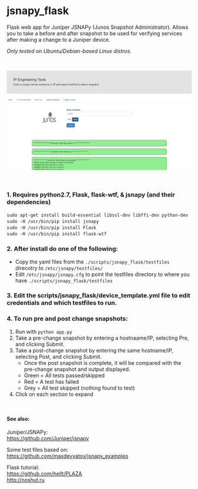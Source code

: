 # jsnapy_flask
Flask web app for Juniper JSNAPy (Junos Snapshot Administrator).  Allows you to take a before and after snapshot to be used for verifying services after making a change to a Juniper device.<br>

*Only tested on Ubuntu/Debian-based Linux distros.*

<br>

 ![screenshot3](static/images/jsnapy_flask_pic.png "Screenshot")
 
<br>


### 1. Requires python2.7, Flask, flask-wtf, & jsnapy (and their dependencies)
`sudo apt-get install build-essential libssl-dev libffi-dev python-dev` <br>
`sudo -H /usr/bin/pip install jsnapy` <br>
`sudo -H /usr/bin/pip install Flask` <br>
`sudo -H /usr/bin/pip install flask-wtf` <br>

### 2. After install do one of the following:
   * Copy the yaml files from the `./scripts/jsnapy_flask/testfiles` direcotry to `/etc/jsnapy/testfiles/`
   * Edit `/etc/jsnapy/jsnapy.cfg` to point the testfiles directory to where you have `./scripts/jsnapy_flask/testfiles`

### 3. Edit the scripts/jsnapy_flask/device_template.yml file to edit credentials and which testfiles to run.

### 4. To run pre and post change snapshots:
1. Run with `python app.py`
2. Take a pre-change snapshot by entering a hostnaame/IP, selecting Pre, and clicking Submit.
3. Take a post-change snapshot by entering the same hostname/IP, selecting Post, and clicking Submit.
   * Once the post snapshot is complete, it will be compared with the pre-change snapshot and output displayed.
   * Green = All tests passed/skipped
   * Red = A test has failed
   * Grey = All test skipped (nothing found to test)
4. Click on each section to expand
<br>

#### See also:
Juniper/JSNAPy:<br>
https://github.com/Juniper/jsnapy

Some test files based on:<br>
https://github.com/maxdevyatov/jsnapy_examples

Flask tutorial:<br>
https://github.com/hellt/PLAZA<br>
http://noshut.ru
